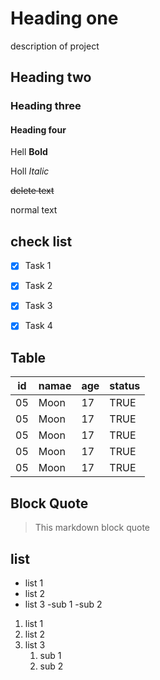 # Heading one 
description of project
## Heading two

### Heading three
#### Heading four 

Hell **Bold**

Holl *Italic*

~~delete text~~

normal text 

## check list
- [x] Task 1

- [x] Task 2

- [x] Task 3

- [x] Task 4

## Table
|id| namae| age|status|
|--|------|----|------|
|05| Moon | 17 | TRUE |
|05| Moon | 17 | TRUE |
|05| Moon | 17 | TRUE |
|05| Moon | 17 | TRUE |
|05| Moon | 17 | TRUE |
##  Block Quote

> This markdown block quote

## list
- list 1
- list 2
- list 3
    -sub 1
    -sub 2
1. list 1
2. list 2
3. list 3
    1. sub 1
    2. sub 2